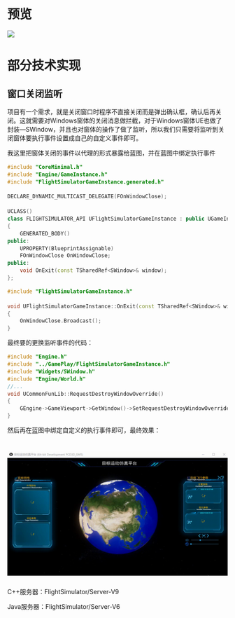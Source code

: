 # 预览


![](https://github.com/Goulandis/OutsourcingProject/blob/FlightSimulator/Pics/2022_10_06_19_46_54_900%2000_00_00-00_00_30~1.gif)

# 部分技术实现

## 窗口关闭监听

项目有一个需求，就是关闭窗口时程序不直接关闭而是弹出确认框，确认后再关闭。这就需要对Windows窗体的关闭消息做拦截，对于Windows窗体UE也做了封装—SWindow，并且也对窗体的操作了做了监听，所以我们只需要将监听到关闭窗体要执行事件设置成自己的自定义事件即可。

我这里把窗体关闭的事件以代理的形式暴露给蓝图，并在蓝图中绑定执行事件

```c++
#include "CoreMinimal.h"
#include "Engine/GameInstance.h"
#include "FlightSimulatorGameInstance.generated.h"

DECLARE_DYNAMIC_MULTICAST_DELEGATE(FOnWindowClose);

UCLASS()
class FLIGHTSIMULATOR_API UFlightSimulatorGameInstance : public UGameInstance
{
	GENERATED_BODY()
public:
	UPROPERTY(BlueprintAssignable)
	FOnWindowClose OnWindowClose;
public:
	void OnExit(const TSharedRef<SWindow>& window);
};
```

```c++
#include "FlightSimulatorGameInstance.h"

void UFlightSimulatorGameInstance::OnExit(const TSharedRef<SWindow>& window)
{
    OnWindowClose.Broadcast();
}
```

最终要的更换监听事件的代码：

```c++
#include "Engine.h"
#include "../GamePlay/FlightSimulatorGameInstance.h"
#include "Widgets/SWindow.h"
#include "Engine/World.h"
//...
void UCommonFunLib::RequestDestroyWindowOverride()
{
    GEngine->GameViewport->GetWindow()->SetRequestDestroyWindowOverride(FRequestDestroyWindowOverride::CreateUObject((UFlightSimulatorGameInstance*)(GWorld->GetGameInstance()), &UFlightSimulatorGameInstance::OnExit));
}
```

然后再在蓝图中绑定自定义的执行事件即可，最终效果：

![](https://github.com/Goulandis/OutsourcingProject/blob/FlightSimulator/Pics/%E5%BD%95%E5%88%B6_2022_10_10_16_32_16_992%2000_00_00-00_00_30~2.gif)
=======
C++服务器：FlightSimulator/Server-V9

Java服务器：FlightSimulator/Server-V6
